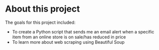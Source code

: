 # About this project  
The goals for this project included:  
- To create a Python script that sends me an email alert when a specific item from an online store is on sale/has reduced in price
- To learn more about web scraping using Beautiful Soup

